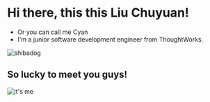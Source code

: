 # Hi there, this this Liu Chuyuan!
- Or you can call me Cyan
- I'm a junior software development engineer from ThoughtWorks.

![shibadog](https://user-images.githubusercontent.com/30859830/158070015-0a5906fe-638a-4faf-ab95-0fa019440edd.jpg#pic_left)

## So lucky to meet you guys!
![it's me](https://user-images.githubusercontent.com/30859830/158070036-e5be9c37-5961-45f6-b65a-22431fe7f3b6.jpg)
